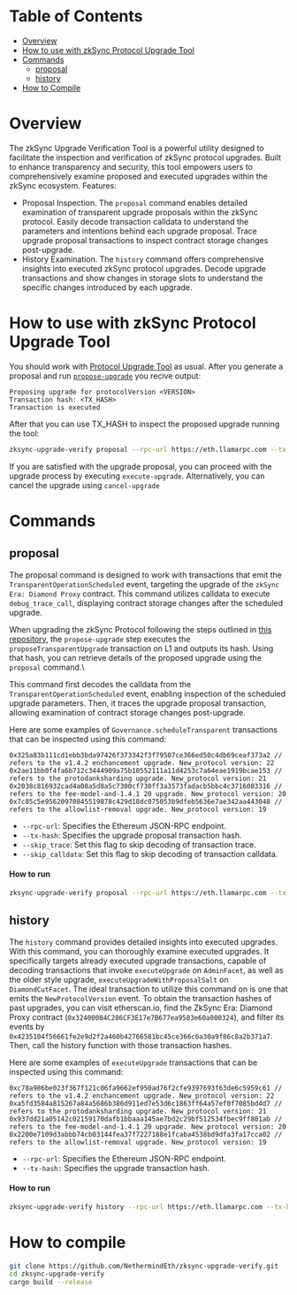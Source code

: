 # Table of Contents
- [Overview](#overview)
- [How to use with zkSync Protocol Upgrade Tool](#how-to-use-with-zksync-protocol-upgrade-tool)
- [Commands](#commands)
  - [proposal](#proposal)
  - [history](#history)
- [How to Compile](#how-to-compile)

# Overview
The zkSync Upgrade Verification Tool is a powerful utility designed to facilitate the inspection and verification of zkSync protocol upgrades. Built to enhance transparency and security, this tool empowers users to comprehensively examine proposed and executed upgrades within the zkSync ecosystem.
Features:
- Proposal Inspection. The `proposal` command enables detailed examination of transparent upgrade proposals within the zkSync protocol. Easily decode transaction calldata to understand the parameters and intentions behind each upgrade proposal. Trace upgrade proposal transactions to inspect contract storage changes post-upgrade.
- History Examination. The `history` command offers comprehensive insights into executed zkSync protocol upgrades. Decode upgrade transactions and show changes in storage slots to understand the specific changes introduced by each upgrade.

# How to use with zkSync Protocol Upgrade Tool

You should work with [Protocol Upgrade Tool](https://github.com/matter-labs/zksync-era/tree/main/infrastructure/protocol-upgrade#protocol-upgrade-tool) as usual. After you generate a proposal  and run [`propose-upgrade`](https://github.com/matter-labs/zksync-era/tree/main/infrastructure/ ) you recive output:
```
Proposing upgrade for protocolVersion <VERSION>
Transaction hash: <TX_HASH>
Transaction is executed
```
After that you can use TX_HASH to inspect the proposed upgrade running the tool:
```bash
zksync-upgrade-verify proposal --rpc-url https://eth.llamarpc.com --tx-hash <TX_HASH>
```
If you are satisfied with the upgrade proposal, you can proceed with the upgrade process by executing `execute-upgrade`. Alternatively, you can cancel the upgrade using `cancel-upgrade`

# Commands

## proposal

The proposal command is designed to work with transactions that emit the `TransparentOperationScheduled` event, targeting the upgrade of the `zkSync Era: Diamond Proxy` contract. This command utilizes calldata to execute `debug_trace_call`, displaying contract storage changes after the scheduled upgrade.

When upgrading the zkSync Protocol following the steps outlined in [this repository](https://github.com/matter-labs/zksync-era/tree/main/infrastructure/protocol-upgrade), the `propose-upgrade` step executes the `proposeTransparentUpgrade` transaction on L1 and outputs its hash. Using that hash, you can retrieve details of  the proposed upgrade using the `proposal` command.\

This command first decodes the calldata from the `TransparentOperationScheduled` event, enabling inspection of the scheduled upgrade parameters. Then, it traces the upgrade proposal transaction, allowing examination of contract storage changes post-upgrade.

Here are some examples of `Governance.scheduleTransparent` transactions that can be inspected using this command:
```
0x325a83b111cd1ebb3bda97426f373342f3f79507ce366ed50c4db69ceaf373a2 // refers to the v1.4.2 enchancement upgrade. New_protocol version: 22
0x2ae11bb0f4fa6b712c3444909a75b10552111a11d4253c7a64eae1919bcae153 // refers to the protodanksharding upgrade. New_protocol version: 21
0x2038c816932cad4a08a5d8a5c7300cf730ff3a3573fadacb5bbc4c3716083316 // refers to the fee-model-and-1.4.1 20 upgrade. New_protocol version: 20
0x7c85c5e95620970845519878c429d18dc075053b9dfeb5636e7ae342aa443048 // refers to the allowlist-removal upgrade. New_protocol version: 19
```

- `--rpc-url`: Specifies the Ethereum JSON-RPC endpoint.
- `--tx-hash`: Specifies the upgrade proposal transaction hash.
- `--skip_trace`: Set this flag to skip decoding of transaction trace.
- `--skip_calldata`: Set this flag to skip decoding of transaction calldata.

#### How to run

```bash
zksync-upgrade-verify proposal --rpc-url https://eth.llamarpc.com --tx-hash 0x2ae11bb0f4fa6b712c3444909a75b10552111a11d4253c7a64eae1919bcae153
```

## history

The `history` command provides detailed insights into executed upgrades. With this command, you can thoroughly examine executed upgrades. It specifically targets already executed upgrade transactions, capable of decoding transactions that invoke `executeUpgrade` on `AdminFacet`, as well as the older style upgrade, `executeUpgradeWithProposalSalt` on `DiamondCutFacet`. The ideal transaction to utilize this command on is one that emits the `NewProtocolVersion` event. To obtain the transaction hashes of past upgrades, you can visit etherscan.io, find the ZkSync Era: Diamond Proxy contract (`0x32400084C286CF3E17e7B677ea9583e60a000324`), and filter its events by `0x4235104f56661fe2e9d2f2a460b42766581bc45ce366c6a30a9f86c8a2b371a7`. Then, call the history function with those transaction hashes.

Here are some examples of `executeUpgrade` transactions that can be inspected using this command:
```
0xc78a986be023f367f121c06fa9662ef950ad76f2cfe9397693f63de6c5959c61 // refers to the v1.4.2 enchancement upgrade. New_protocol version: 22
0xa5fd3584a815267a84a5686b386d911ed7e53d6c1863ff64a57ef0f7085bd4d7 // refers to the protodanksharding upgrade. New_protocol version: 21
0x937dd21a05142c02159170dafb1bbaaa145ae7bd2c29bf512534fbec9ff801ab // refers to the fee-model-and-1.4.1 20 upgrade. New_protocol version: 20
0x2200e7109d3abbb74cb03144fea37f7227188e1fcaba4538bd9dfa3fa17cca02 // refers to the allowlist-removal upgrade. New_protocol version: 19
```

- `--rpc-url`: Specifies the Ethereum JSON-RPC endpoint.
- `--tx-hash:` Specifies the upgrade transaction hash.

#### How to run

```bash
zksync-upgrade-verify history --rpc-url https://eth.llamarpc.com --tx-hash 0xa5fd3584a815267a84a5686b386d911ed7e53d6c1863ff64a57ef0f7085bd4d7
```

# How to compile

```bash
git clone https://github.com/NethermindEth/zksync-upgrade-verify.git
cd zksync-upgrade-verify
cargo build --release
```
